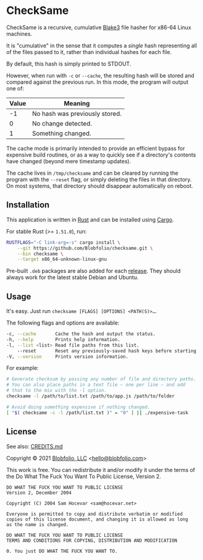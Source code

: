 # CheckSame

CheckSame is a recursive, cumulative [Blake3](https://en.wikipedia.org/wiki/BLAKE_(hash_function)#BLAKE3) file hasher for x86-64 Linux machines.

It is "cumulative" in the sense that it computes a _single_ hash representing all of the files passed to it, rather than individual hashes for each file.

By default, this hash is simply printed to STDOUT.

However, when run with `-c` or `--cache`, the resulting hash will be stored and compared against the previous run. In this mode, the program will output one of:

| Value | Meaning |
| ----- | ------- |
| -1 | No hash was previously stored. |
| 0 | No change detected. |
| 1 | Something changed. |

The cache mode is primarily intended to provide an efficient bypass for expensive build routines, or as a way to quickly see if a directory's contents have changed (beyond mere timestamp updates).

The cache lives in `/tmp/checksame` and can be cleared by running the program with the `--reset` flag, or simply deleting the files in that directory. On most systems, that directory should disappear automatically on reboot.



## Installation

This application is written in [Rust](https://www.rust-lang.org/) and can be installed using [Cargo](https://github.com/rust-lang/cargo).

For stable Rust (>= `1.51.0`), run:
```bash
RUSTFLAGS="-C link-arg=-s" cargo install \
    --git https://github.com/Blobfolio/checksame.git \
    --bin checksame \
    --target x86_64-unknown-linux-gnu
```

Pre-built `.deb` packages are also added for each [release](https://github.com/Blobfolio/checksame/releases/latest). They should always work for the latest stable Debian and Ubuntu.



## Usage

It's easy. Just run `checksame [FLAGS] [OPTIONS] <PATH(S)>…`.

The following flags and options are available:
```bash
-c, --cache       Cache the hash and output the status.
-h, --help        Prints help information.
-l, --list <list> Read file paths from this list.
    --reset       Reset any previously-saved hash keys before starting.
-V, --version     Prints version information.
```

For example:
```bash
# Generate checksum by passing any number of file and directory paths.
# You can also place paths in a text file — one per line — and add
# that to the mix with the -l option.
checksame -l /path/to/list.txt /path/to/app.js /path/to/folder

# Avoid doing something expensive if nothing changed.
[ "$( checksame -c -l /path/list.txt )" = "0" ] || ./expensive-task
```


## License

See also: [CREDITS.md](CREDITS.md)

Copyright © 2021 [Blobfolio, LLC](https://blobfolio.com) &lt;hello@blobfolio.com&gt;

This work is free. You can redistribute it and/or modify it under the terms of the Do What The Fuck You Want To Public License, Version 2.

    DO WHAT THE FUCK YOU WANT TO PUBLIC LICENSE
    Version 2, December 2004
    
    Copyright (C) 2004 Sam Hocevar <sam@hocevar.net>
    
    Everyone is permitted to copy and distribute verbatim or modified
    copies of this license document, and changing it is allowed as long
    as the name is changed.
    
    DO WHAT THE FUCK YOU WANT TO PUBLIC LICENSE
    TERMS AND CONDITIONS FOR COPYING, DISTRIBUTION AND MODIFICATION
    
    0. You just DO WHAT THE FUCK YOU WANT TO.
